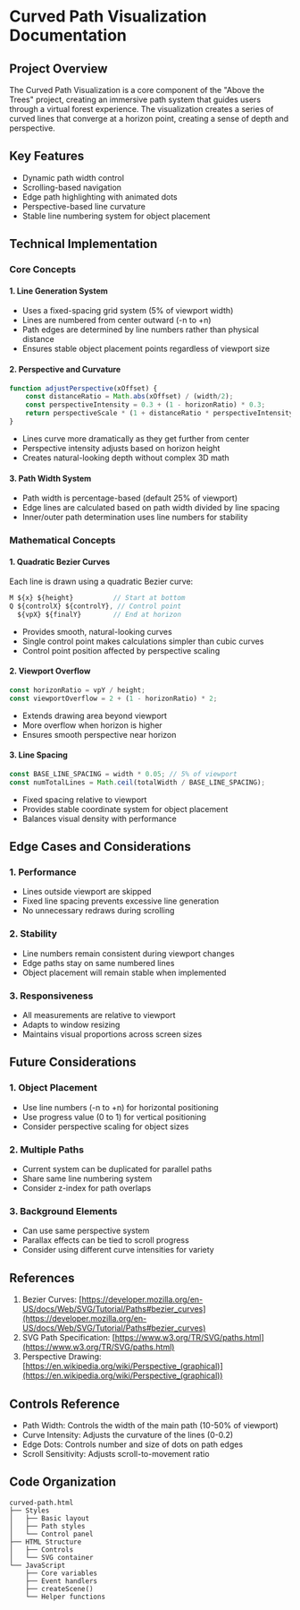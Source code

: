 # Curved Path Visualization Documentation

## Project Overview
The Curved Path Visualization is a core component of the "Above the Trees" project, creating an immersive path system that guides users through a virtual forest experience. The visualization creates a series of curved lines that converge at a horizon point, creating a sense of depth and perspective.

## Key Features
- Dynamic path width control
- Scrolling-based navigation
- Edge path highlighting with animated dots
- Perspective-based line curvature
- Stable line numbering system for object placement

## Technical Implementation

### Core Concepts

#### 1. Line Generation System
- Uses a fixed-spacing grid system (5% of viewport width)
- Lines are numbered from center outward (-n to +n)
- Path edges are determined by line numbers rather than physical distance
- Ensures stable object placement points regardless of viewport size

#### 2. Perspective and Curvature
```javascript
function adjustPerspective(xOffset) {
    const distanceRatio = Math.abs(xOffset) / (width/2);
    const perspectiveIntensity = 0.3 + (1 - horizonRatio) * 0.3;
    return perspectiveScale * (1 + distanceRatio * perspectiveIntensity);
}
```
- Lines curve more dramatically as they get further from center
- Perspective intensity adjusts based on horizon height
- Creates natural-looking depth without complex 3D math

#### 3. Path Width System
- Path width is percentage-based (default 25% of viewport)
- Edge lines are calculated based on path width divided by line spacing
- Inner/outer path determination uses line numbers for stability

### Mathematical Concepts

#### 1. Quadratic Bezier Curves
Each line is drawn using a quadratic Bezier curve:
```javascript
M ${x} ${height}          // Start at bottom
Q ${controlX} ${controlY}, // Control point
  ${vpX} ${finalY}        // End at horizon
```
- Provides smooth, natural-looking curves
- Single control point makes calculations simpler than cubic curves
- Control point position affected by perspective scaling

#### 2. Viewport Overflow
```javascript
const horizonRatio = vpY / height;
const viewportOverflow = 2 + (1 - horizonRatio) * 2;
```
- Extends drawing area beyond viewport
- More overflow when horizon is higher
- Ensures smooth perspective near horizon

#### 3. Line Spacing
```javascript
const BASE_LINE_SPACING = width * 0.05; // 5% of viewport
const numTotalLines = Math.ceil(totalWidth / BASE_LINE_SPACING);
```
- Fixed spacing relative to viewport
- Provides stable coordinate system for object placement
- Balances visual density with performance

## Edge Cases and Considerations

### 1. Performance
- Lines outside viewport are skipped
- Fixed line spacing prevents excessive line generation
- No unnecessary redraws during scrolling

### 2. Stability
- Line numbers remain consistent during viewport changes
- Edge paths stay on same numbered lines
- Object placement will remain stable when implemented

### 3. Responsiveness
- All measurements are relative to viewport
- Adapts to window resizing
- Maintains visual proportions across screen sizes

## Future Considerations

### 1. Object Placement
- Use line numbers (-n to +n) for horizontal positioning
- Use progress value (0 to 1) for vertical positioning
- Consider perspective scaling for object sizes

### 2. Multiple Paths
- Current system can be duplicated for parallel paths
- Share same line numbering system
- Consider z-index for path overlaps

### 3. Background Elements
- Can use same perspective system
- Parallax effects can be tied to scroll progress
- Consider using different curve intensities for variety

## References
1. Bezier Curves: [https://developer.mozilla.org/en-US/docs/Web/SVG/Tutorial/Paths#bezier_curves](https://developer.mozilla.org/en-US/docs/Web/SVG/Tutorial/Paths#bezier_curves)
2. SVG Path Specification: [https://www.w3.org/TR/SVG/paths.html](https://www.w3.org/TR/SVG/paths.html)
3. Perspective Drawing: [https://en.wikipedia.org/wiki/Perspective_(graphical)](https://en.wikipedia.org/wiki/Perspective_(graphical))

## Controls Reference
- Path Width: Controls the width of the main path (10-50% of viewport)
- Curve Intensity: Adjusts the curvature of the lines (0-0.2)
- Edge Dots: Controls number and size of dots on path edges
- Scroll Sensitivity: Adjusts scroll-to-movement ratio

## Code Organization
```
curved-path.html
├── Styles
│   ├── Basic layout
│   ├── Path styles
│   └── Control panel
├── HTML Structure
│   ├── Controls
│   └── SVG container
└── JavaScript
    ├── Core variables
    ├── Event handlers
    ├── createScene()
    └── Helper functions
``` 